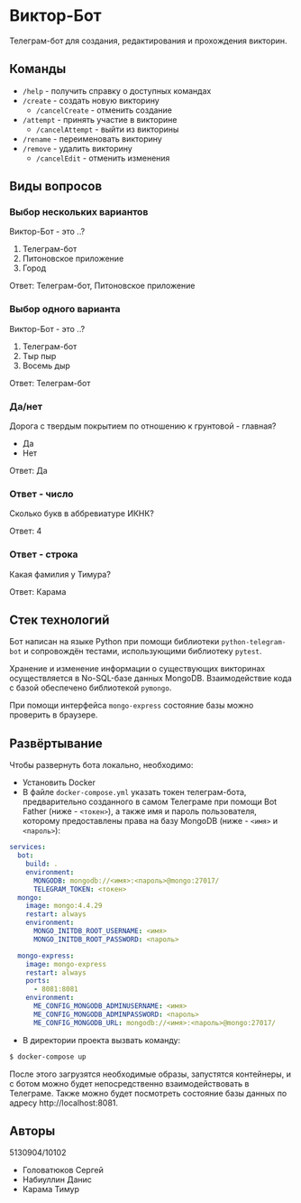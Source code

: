 
# Виктор-Бот

Телеграм-бот для создания, редактирования и прохождения викторин.

## Команды
- `/help` - получить справку о доступных командах
- `/create` - создать новую викторину
    - `/cancelCreate` - отменить создание
- `/attempt` - принять участие в викторине
    - `/cancelAttempt` - выйти из викторины
- `/rename` - переименовать викторину
- `/remove` - удалить викторину
    - `/cancelEdit` - отменить изменения

## Виды вопросов

### Выбор нескольких вариантов

Виктор-Бот - это ..?

1. Телеграм-бот
2. Питоновское приложение
3. Город

Ответ: Телеграм-бот, Питоновское приложение

### Выбор одного варианта

Виктор-Бот - это ..?

1. Телеграм-бот
2. Тыр пыр
3. Восемь дыр

Ответ: Телеграм-бот

### Да/нет

Дорога с твердым покрытием по отношению к грунтовой - главная?

- Да
- Нет

Ответ: Да

### Ответ - число

Сколько букв в аббревиатуре ИКНК?

Ответ: 4

### Ответ - строка

Какая фамилия у Тимура?

Ответ: Карама

## Стек технологий

Бот написан на языке Python при помощи библиотеки `python-telegram-bot` и сопровождён тестами, использующими библиотеку `pytest`.

Хранение и изменение информации о существующих викторинах осуществляется в No-SQL-базе данных MongoDB. Взаимодействие кода с базой обеспечено библиотекой `pymongo`.

При помощи интерфейса `mongo-express` состояние базы можно проверить в браузере.

## Развёртывание

Чтобы развернуть бота локально, необходимо:
- Установить Docker
- В файле `docker-compose.yml` указать токен телеграм-бота, предварительно созданного в самом Телеграме при помощи Bot Father (ниже - `<токен>`), а также имя и пароль пользователя, которому предоставлены права на базу MongoDB (ниже - `<имя>` и `<пароль>`):

```yml
services:
  bot:
    build: .
    environment:
      MONGODB: mongodb://<имя>:<пароль>@mongo:27017/
      TELEGRAM_TOKEN: <токен>
  mongo:
    image: mongo:4.4.29
    restart: always
    environment:
      MONGO_INITDB_ROOT_USERNAME: <имя>
      MONGO_INITDB_ROOT_PASSWORD: <пароль>

  mongo-express:
    image: mongo-express
    restart: always
    ports:
      - 8081:8081
    environment:
      ME_CONFIG_MONGODB_ADMINUSERNAME: <имя>
      ME_CONFIG_MONGODB_ADMINPASSWORD: <пароль>
      ME_CONFIG_MONGODB_URL: mongodb://<имя>:<пароль>@mongo:27017/
```
- В директории проекта вызвать команду:
```sh
$ docker-compose up
```
После этого загрузятся необходимые образы, запустятся контейнеры, и с ботом можно будет непосредственно взаимодействовать в Телеграме. Также можно будет посмотреть состояние базы данных по адресу http://localhost:8081.

## Авторы
5130904/10102
- Головатюков Сергей
- Набиуллин Данис
- Карама Тимур
